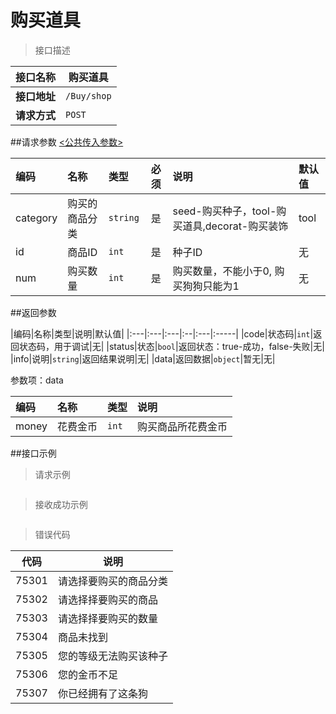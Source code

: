 # 购买道具

>接口描述

| 接口名称 | 购买道具 |
|----------|--------|
|**接口地址**|```/Buy/shop```|
|**请求方式**|```POST```|

##请求参数
[<公共传入参数>](../README.md)  

|编码|名称|类型|必须|说明|默认值|
|:---|:---|:---|:--:|:---|:-----|
|category|购买的商品分类|```string```|是|seed-购买种子，tool-购买道具,decorat-购买装饰|tool|
|id|商品ID|```int```|是|种子ID|无|
|num|购买数量|```int```|是|购买数量，不能小于0, 购买狗狗只能为1|无|

##返回参数

|编码|名称|类型|说明|默认值|
|:---|:---|:---|:--|:---|:-----|
|code|状态码|```int```|返回状态码，用于调试|无|
|status|状态|```bool```|返回状态：true-成功，false-失败|无|
|info|说明|```string```|返回结果说明|无|
|data|返回数据|```object```|暂无|无|

参数项：data

|编码 |名称|类型|说明|
|:----|:---|:---|:---|
|money|花费金币|```int```|购买商品所花费金币|

##接口示例

>请求示例

```

```

>接收成功示例

```

```

>错误代码

|代码|说明|
|----|----|
|75301|请选择要购买的商品分类|
|75302|请选择择要购买的商品|
|75303|请选择择要购买的数量|
|75304|商品未找到|
|75305|您的等级无法购买该种子|
|75306|您的金币不足|
|75307|你已经拥有了这条狗|